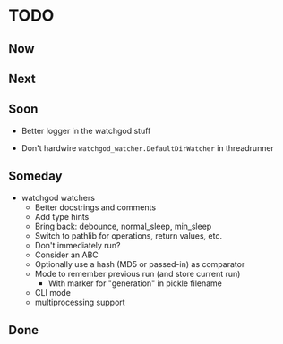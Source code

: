 # TODO

## Now

## Next

## Soon

- Better logger in the watchgod stuff

- Don't hardwire `watchgod_watcher.DefaultDirWatcher` in threadrunner

## Someday

- watchgod watchers
    - Better docstrings and comments
    - Add type hints
    - Bring back: debounce, normal_sleep, min_sleep
    - Switch to pathlib for operations, return values, etc.
    - Don't immediately run?
    - Consider an ABC
    - Optionally use a hash (MD5 or passed-in) as comparator
    - Mode to remember previous run (and store current run)
        * With marker for "generation" in pickle filename
    - CLI mode
    - multiprocessing support


## Done

